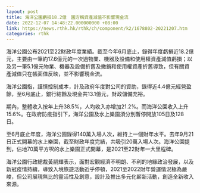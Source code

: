 ```yaml
---
layout: post
title: 海洋公園虧損18.2億　園方稱資產減值不影響現金流
date: 2022-12-07 14:48:22.000000000 +08:00
link: https://news.rthk.hk/rthk/ch/component/k2/1678802-20221207.htm
categories: rthk
---
```


海洋公園公布2021至22財政年度業績。截至今年6月底止，錄得年度虧損近18.2億元，主要由一筆約17.6億元的一次過物業、機器及設備和使用權資產減值虧損；以及另一筆5.1億元物業、機器及設備折舊及撇銷和使用權資產折舊導致，但有關資產減值只在帳面值反映，並不影響現金流。

海洋公園指，謹慎控制成本，計及政府年度對公司的資助，錄得近4.4億元經營盈餘，至6月底止，銀行結餘及現金共13.1億元，財政儲備充裕。

期內，整體收入按年上升38.5%，人均收入亦增加21.2%。而海洋公園收入上升15.6%。在政府防疫指引下，海洋公園及水上樂園須分別暫停開放105日及128日。

至6月底止年度，海洋公園錄得140萬入場人次，維持上一個財年水平。去年9月21日正式開幕的水上樂園，截至財政年度完結，共吸引20萬入場人次。海洋公園提到，佔地70萬平方呎的水上樂園正式開幕，是2021至22財年一大里程碑。

海洋公園行政總裁黃嗣輝表示，面對宏觀經濟不明朗、不利的地緣政治發展，以及新冠疫情持續，導致入境旅遊活動近乎停頓，2021至2022財年營運情況極為嚴峻，但公司展現無比的靈活性及創意，設計及推出多元化嶄新活動，創造全新收入來源。
